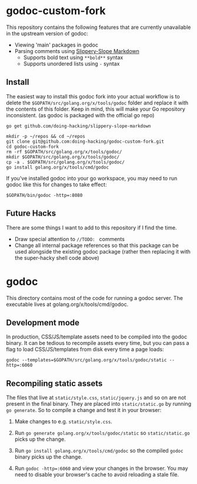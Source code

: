 # godoc-custom-fork

This repository contains the following features that are currently
unavailable in the upstream version of godoc:

- Viewing 'main' packages in godoc
- Parsing comments using [Slippery-Slope Markdown](https://github.com/doing-hacking/slippery-slope-markdown)
  - Supports bold text using `**bold**` syntax
  - Supports unordered lists using `-` syntax

## Install

The easiest way to install this godoc fork into your actual workflow
is to delete the `$GOPATH/src/golang.org/x/tools/godoc` folder and replace
it with the contents of this folder. Keep in mind, this will make your Go
repository inconsistent. (as godoc is packaged with the official go repo)

```
go get github.com/doing-hacking/slippery-slope-markdown

mkdir -p ~/repos && cd ~/repos
git clone git@github.com:doing-hacking/godoc-custom-fork.git
cd godoc-custom-fork
rm -rf $GOPATH/src/golang.org/x/tools/godoc/
mkdir $GOPATH/src/golang.org/x/tools/godoc/
cp -a . $GOPATH/src/golang.org/x/tools/godoc/
go install golang.org/x/tools/cmd/godoc
```

If you've installed godoc into your go workspace, you may need to run godoc
like this for changes to take effect:
```
$GOPATH/bin/godoc -http=:8080
```

## Future Hacks

There are some things I want to add to this repository if I find the time.

- Draw special attention to `//TODO: ` comments
- Change all internal package references so that this package can be used
  alongside the existing godoc package (rather then replacing it with the
  super-hacky shell code above)

# godoc

This directory contains most of the code for running a godoc server. The
executable lives at golang.org/x/tools/cmd/godoc.

## Development mode

In production, CSS/JS/template assets need to be compiled into the godoc
binary. It can be tedious to recompile assets every time, but you can pass a
flag to load CSS/JS/templates from disk every time a page loads:

```
godoc --templates=$GOPATH/src/golang.org/x/tools/godoc/static --http=:6060
```

## Recompiling static assets

The files that live at `static/style.css`, `static/jquery.js` and so on are not
present in the final binary. They are placed into `static/static.go` by running
`go generate`. So to compile a change and test it in your browser:

1) Make changes to e.g. `static/style.css`.

2) Run `go generate golang.org/x/tools/godoc/static` so `static/static.go` picks
up the change.

3) Run `go install golang.org/x/tools/cmd/godoc` so the compiled `godoc` binary
picks up the change.

4) Run `godoc -http=:6060` and view your changes in the browser. You may need
to disable your browser's cache to avoid reloading a stale file.
